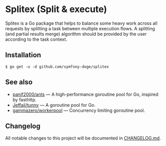 # Splitex (Split & execute)

Splitex is a Go package that helps to balance some heavy work across all requests
by splitting a task between multiple execution flows.
A splitting (and partial results merge) algorithm should be provided by the user according to the task context.

## Installation

```
$ go get -u -d github.com/symfony-doge/splitex
```

## See also

- [panjf2000/ants](https://github.com/panjf2000/ants) — A high-performance goroutine pool for Go, inspired by fasthttp.
- [Jeffail/tunny](https://github.com/Jeffail/tunny) — A goroutine pool for Go.
- [gammazero/workerpool](https://github.com/gammazero/workerpool) — Concurrency limiting goroutine pool.

## Changelog

All notable changes to this project will be documented in [CHANGELOG.md](CHANGELOG.md).
